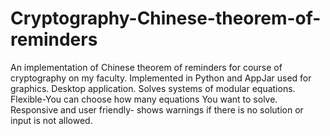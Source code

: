 # Cryptography-Chinese-theorem-of-reminders
An implementation of Chinese theorem of reminders for course of cryptography on my faculty. 
Implemented in Python and AppJar used for graphics. 
Desktop application. 
Solves systems of modular equations.
Flexible-You can choose how many equations You want to solve.
Responsive and user friendly- shows warnings if there is no solution or input is not allowed.
